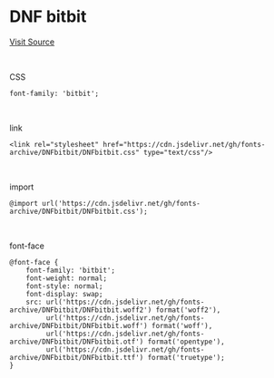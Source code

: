 # DNF bitbit

[Visit Source](https://df.nexon.com/df/data/font)

&nbsp;

CSS

```
font-family: 'bitbit';
```

&nbsp;

link

```
<link rel="stylesheet" href="https://cdn.jsdelivr.net/gh/fonts-archive/DNFbitbit/DNFbitbit.css" type="text/css"/>
```

&nbsp;

import

```
@import url('https://cdn.jsdelivr.net/gh/fonts-archive/DNFbitbit/DNFbitbit.css');
```

&nbsp;

font-face

```
@font-face {
    font-family: 'bitbit';
    font-weight: normal;
    font-style: normal;
    font-display: swap;
    src: url('https://cdn.jsdelivr.net/gh/fonts-archive/DNFbitbit/DNFbitbit.woff2') format('woff2'),
         url('https://cdn.jsdelivr.net/gh/fonts-archive/DNFbitbit/DNFbitbit.woff') format('woff'),
         url('https://cdn.jsdelivr.net/gh/fonts-archive/DNFbitbit/DNFbitbit.otf') format('opentype'),
         url('https://cdn.jsdelivr.net/gh/fonts-archive/DNFbitbit/DNFbitbit.ttf') format('truetype');
}
```
